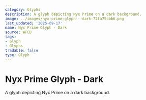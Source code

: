 ```yaml
---
category: Glyphs
description: A glyph depicting Nyx Prime on a dark background.
image: ../images/nyx-prime-glyph---dark-72fa75cbb6.png
last_updated: '2025-09-17'
name: Nyx Prime Glyph - Dark
source: WFCD
tags:
- Glyph
- Glyphs
tradable: false
type: Glyph
---
```


# Nyx Prime Glyph - Dark

A glyph depicting Nyx Prime on a dark background.

